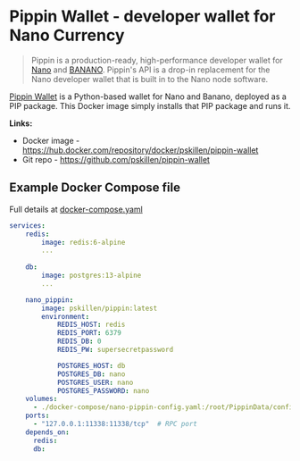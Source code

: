 Pippin Wallet - developer wallet for Nano Currency
===

> Pippin is a production-ready, high-performance developer wallet for [Nano](https://nano.org/) and [BANANO](https://banano.cc/). 
> Pippin's API is a drop-in replacement for the Nano developer wallet that is built in to the Nano node software.  

[Pippin Wallet](https://github.com/appditto/pippin_nano_wallet) is a Python-based wallet for Nano and Banano, deployed 
as a PIP package. This Docker image simply installs that PIP package and runs it.


**Links:**

* Docker image - https://hub.docker.com/repository/docker/pskillen/pippin-wallet
* Git repo - https://github.com/pskillen/pippin-wallet

## Example Docker Compose file

Full details at [docker-compose.yaml](docker-compose.yaml)

```yaml
services:
    redis:
        image: redis:6-alpine
        ...
    
    db:
        image: postgres:13-alpine
        ...

    nano_pippin:
        image: pskillen/pippin:latest
        environment:
            REDIS_HOST: redis
            REDIS_PORT: 6379
            REDIS_DB: 0
            REDIS_PW: supersecretpassword

            POSTGRES_HOST: db
            POSTGRES_DB: nano
            POSTGRES_USER: nano
            POSTGRES_PASSWORD: nano
    volumes:
      - ./docker-compose/nano-pippin-config.yaml:/root/PippinData/config.yaml
    ports:
      - "127.0.0.1:11338:11338/tcp"  # RPC port
    depends_on:
      redis:
      db:

```
